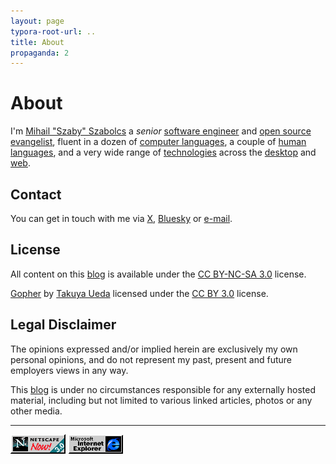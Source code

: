 ```yaml
---
layout: page
typora-root-url: ..
title: About
propaganda: 2
---
```

About
=====
I'm [Mihail "Szaby" Szabolcs](https://linkedin.com/in/mihailszabolcs) a *senior* [software engineer](https://en.wikipedia.org/wiki/Software_engineer) and [open
source evangelist](https://en.wikipedia.org/wiki/Open-source_advocacy), fluent in a dozen of [computer languages](https://en.wikipedia.org/wiki/Computer_language), a couple of [human languages](https://en.wikipedia.org/wiki/Human_language), and a
very wide range of [technologies](https://en.wikipedia.org/wiki/Technology) across the [desktop](https://en.wikipedia.org/wiki/Desktop_application) and [web](https://en.wikipedia.org/wiki/Web_application).

Contact
-------
You can get in touch with me via [X](https://x.com/c0d3rguy), [Bluesky](https://bsky.app/profile/mihail.co) or [e-mail](mailto:me[at]mihail[dot]co).

License
-------
All content on this [blog](/) is available under the [CC BY-NC-SA 3.0](https://creativecommons.org/licenses/by-nc-sa/3.0/) license.

[Gopher][gopher] by [Takuya Ueda][tenntenn] licensed under the [CC BY 3.0](https://creativecommons.org/licenses/by/3.0/) license.

Legal Disclaimer
----------------
The opinions expressed and/or implied herein are exclusively my own personal opinions, and do not represent my past, present and future employers views in any way.

This [blog](/) is under no circumstances responsible for any externally hosted material, including but not limited to various linked articles, photos or any other media.

---

[![ns](/media/misc/ns.gif)][ns] [![ie](/media/misc/ie.gif)][ie]

[gopher]: https://github.com/golang-samples/gopher-vector
[tenntenn]: https://x.com/tenntenn
[ns]: https://en.wikipedia.org/wiki/Netscape
[ie]: https://en.wikipedia.org/wiki/Internet_Explorer
